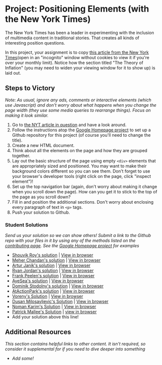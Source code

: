 # Project: Positioning Elements (with the New York Times)

The New York Times has been a leader in experimenting with the inclusion of multimedia content in traditional stories.  That creates all kinds of interesting position questions.

In this project, your assignment is to copy [this article from the New York Times](http://www.nytimes.com/2014/03/18/science/space/detection-of-waves-in-space-buttresses-landmark-theory-of-big-bang.html?_r=0)(open in an "incognito" window without cookies to view it if you're over your monthly limit).  Notice how the section titled "The Theory of Inflation" (you may need to widen your viewing window for it to show up) is laid out.

## Steps to Victory

*Note: As usual, ignore any ads, comments or interactive elements (which use Javascript) and don't worry about what happens when you change the page width (they use some media queries to rearrange things).  Focus on making it look similar.*

1. Go to [the NYT article in question](http://www.nytimes.com/2014/03/18/science/space/detection-of-waves-in-space-buttresses-landmark-theory-of-big-bang.html?_r=0) and have a look around.
2. Follow the instructions atop the [Google Homepage project](/web-development-101/html-css) to set up a Github repository for this project (of course you'll need to change the title).
3. Create a new HTML document.
4. Think about all the elements on the page and how they are grouped together.
5. Lay out the basic structure of the page using empty `<div>` elements that are appropriately sized and positioned.  You may want to make their background colors different so you can see them.  Don't forget to use your browser's developer tools (right click on the page, click "inspect element")!
6. Set up the top navigation bar (again, don't worry about making it change when you scroll down the page).  How can you get it to stick to the top of the page as you scroll down?
6. Fill in and position the additional sections.  Don't worry about enclosing every paragraph of text in `<p>` tags.
7. Push your solution to Github.

### Student Solutions

*Send us your solution so we can show others! Submit a link to the Github repo with your files in it by using any of the methods listed on the [contributing page](http://github.com/TheOdinProject/curriculum/blob/master/contributing.md).  See the [Google Homepage project](/web-development-101/html-css) for examples*

* [Shouvik Roy's solution](https://github.com/royshouvik/newyorktimes) | [View in browser](http://htmlpreview.github.io/?https://github.com/royshouvik/newyorktimes/blob/master/index.html)
* [Meher Chandan's solution](https://github.com/meherchandan/NewYorkTimes) | [View in browser](http://htmlpreview.github.io/?https://github.com/meherchandan/NewYorkTimes/blob/master/index.html)
* [Artur Janik's solution](https://github.com/ArturJanik/ProjectNYT) | [View in browser](http://htmlpreview.github.io/?https://github.com/ArturJanik/ProjectNYT/blob/master/index2.html)
* [Ryan Jordan's solution](https://github.com/krjordan/odin-project/tree/master/nyt-project) | [View in browser](http://htmlpreview.github.io/?https://github.com/krjordan/odin-project/tree/master/nyt-project/index.html)
* [Frank Peelen's solution](https://github.com/FrankPeelen/New-York-Times-CSS) | [View in browser](https://rawgit.com/FrankPeelen/New-York-Times-CSS/master/detection-of-waves-in-space-buttresses-landmark-theory-of-big-bang.html)
* [AyeSea's solution](https://github.com/AyeSea/nytimes-css) | [View in browser](https://htmlpreview.github.io/?https://github.com/AyeSea/nytimes-css/blob/master/index.html)
* [Dominik Stodolny's solution](https://github.com/dstodolny/nyt-article) | [View in browser](https://htmlpreview.github.io/?https://github.com/dstodolny/nyt-article/blob/master/index.html)
* [AtActionPark's solution](https://github.com/AtActionPark/odin_positioning_and_floating_elements) | [View in browser](https://htmlpreview.github.io/?https://github.com/AtActionPark/odin_positioning_and_floating_elements/blob/master/main.html)
* [Voreny's Solution](https://github.com/Gelio/nyt-news-layout) | [View in browser](http://gelio.github.io/nyt-news-layout/)
* [Dusan Milosavljevic's Solution](https://github.com/dusanmilosavljevic1624/Project-Positioning-Elements-) | [View in browser](http://dusanmilosavljevic1624.github.io/Project-Positioning-Elements-/)
* [Noman Karim's Solution](https://github.com/nomankarim/newyorktimes) | [View in browser](http://htmlpreview.github.io/?https://github.com/nomankarim/newyorktimes/blob/master/index.html)
* [Patrick Mallee's Solution](https://github.com/patmallee/nytimes) | [view in browser](http://htmlpreview.github.io/?https://github.com/patmallee/nytimes/blob/master/index.html)
* Add your solution above this line!


## Additional Resources

*This section contains helpful links to other content. It isn't required, so consider it supplemental for if you need to dive deeper into something*

* *Add some!*
